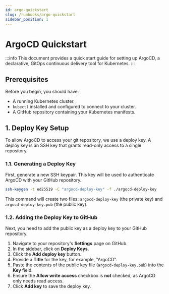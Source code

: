 ```yaml
---
id: argo-quickstart
slug: /runbooks/argo-quickstart
sidebar_position: 1
---
```


# ArgoCD Quickstart

:::info This document provides a quick start guide for setting up ArgoCD, a declarative, GitOps continuous delivery tool for Kubernetes. :::

## Prerequisites

Before you begin, you should have:

- A running Kubernetes cluster.
- `kubectl` installed and configured to connect to your cluster.
- A GitHub repository containing your Kubernetes manifests.

## 1. Deploy Key Setup

To allow ArgoCD to access your git repository, we use a deploy key. A deploy key is an SSH key that grants read-only access to a single repository.

### 1.1. Generating a Deploy Key

First, generate a new SSH keypair. This key will be used to authenticate ArgoCD with your GitHub repository.

```bash title="Generate SSH key"
ssh-keygen -t ed25519 -C "argocd-deploy-key" -f ./argocd-deploy-key
```

This command will create two files: `argocd-deploy-key` (the private key) and `argocd-deploy-key.pub` (the public key).

### 1.2. Adding the Deploy Key to GitHub

Next, you need to add the public key as a deploy key to your GitHub repository.

1.  Navigate to your repository's **Settings** page on GitHub.
2.  In the sidebar, click on **Deploy Keys**.
3.  Click the **Add deploy key** button.
4.  Provide a **Title** for the key, for example, "ArgoCD".
5.  Paste the contents of the public key file (`argocd-deploy-key.pub`) into the **Key** field.
6.  Ensure the **Allow write access** checkbox is **not** checked, as ArgoCD only needs read access.
7.  Click **Add key** to save the deploy key.
